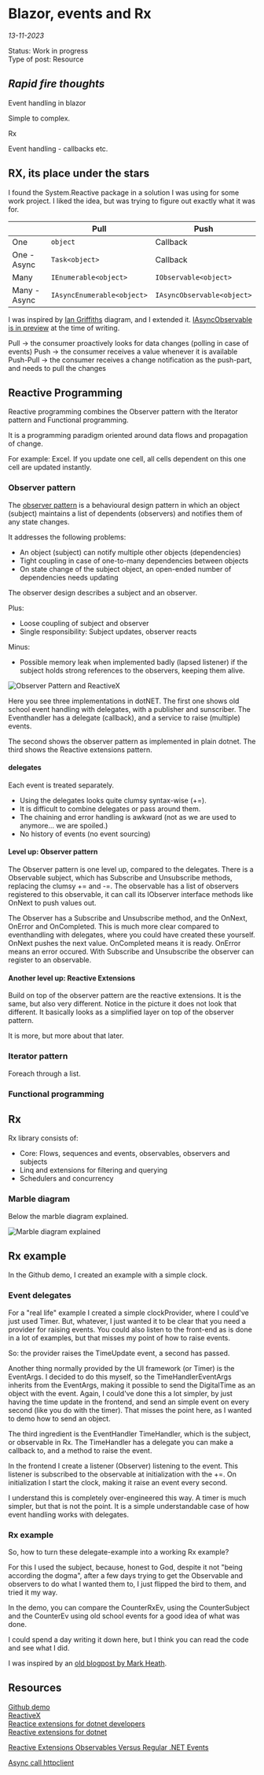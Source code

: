 # Blazor, events and Rx
*13-11-2023*

Status: Work in progress  
Type of post: Resource

## *Rapid fire thoughts*

Event handling in blazor

Simple to complex.

Rx

Event handling - callbacks etc.

## RX, its place under the stars

I found the System.Reactive package in a solution I was using for some work project. I liked the idea, but was trying to figure out exactly what it was for.

|              | Pull                        | Push                        |
|--------------|-----------------------------|-----------------------------|
| One          | `object`                    | Callback                    |
| One - Async  | `Task<object>`              | Callback                    |
| Many         | `IEnumerable<object>`       | `IObservable<object>`       |
| Many - Async | `IAsyncEnumerable<object>`  | `IAsyncObservable<object>`  |

I was inspired by [Ian Griffiths](https://endjin.com/who-we-are/our-people/ian-griffiths/#blogs) diagram, and I extended it. [IAsyncObservable is in preview](https://github.com/dotnet/reactive) at the time of writing. 

Pull -> the consumer proactively looks for data changes (polling in case of events)
Push -> the consumer receives a value whenever it is available
Push-Pull -> the consumer receives a change notification as the push-part, and needs to pull the changes


## Reactive Programming

Reactive programming combines the Observer pattern with the Iterator pattern and Functional programming.

It is a programming paradigm oriented around data flows and propagation of change.

For example: Excel. If you update one cell, all cells dependent on this one cell are updated instantly.


### Observer pattern

The [observer pattern](https://en.wikipedia.org/wiki/Observer_pattern) is a behavioural design pattern in which an object (subject) maintains a list of dependents (observers) and notifies them of any state changes.

It addresses the following problems:
- An object (subject) can notify multiple other objects (dependencies)
- Tight coupling in case of one-to-many dependencies between objects
- On state change of the subject object, an open-ended number of dependencies needs updating

The observer design describes a subject and an observer.

Plus:  
- Loose coupling of subject and observer
- Single responsibility: Subject updates, observer reacts

Minus:
- Possible memory leak when implemented badly (lapsed listener) if the subject holds strong references to the observers, keeping them alive.

![Observer Pattern and ReactiveX](/assets/images/rx/observerpattern.svg "Observer Pattern and ReactiveX")

Here you see three implementations in dotNET.
The first one shows old school event handling with delegates, with a publisher and sunscriber. The Eventhandler has a delegate (callback), and a service to raise (multiple) events.

The second shows the observer pattern as implemented in plain dotnet.
The third shows the Reactive extensions pattern.

#### delegates

Each event is treated separately.

- Using the delegates looks quite clumsy syntax-wise (+=). 
- It is difficult to combine delegates or pass around them.
- The chaining and error handling is awkward (not as we are used to anymore... we are spoiled.)
- No history of events (no event sourcing)

#### Level up: Observer pattern

The Observer pattern is one level up, compared to the delegates.
There is a Observable subject, which has Subscribe and Unsubscribe methods, replacing the clumsy += and -=.
The observable has a list of observers registered to this observable, it can call its IObserver interface methods like OnNext to push values out.


The Observer has a Subscribe and Unsubscribe method, and the OnNext, OnError and OnCompleted. This is much more clear compared to eventhandling with delegates, where you could have created these yourself.
OnNext pushes the next value.
OnCompleted means it is ready.
OnError means an error occured.
With Subscribe and Unsubscribe the observer can register to an observable.

#### Another level up: Reactive Extensions

Build on top of the observer pattern are the reactive extensions. It is the same, but also very different.
Notice in the picture it does not look that different. It basically looks as a simplified layer on top of the observer pattern.

It is more, but more about that later.

### Iterator pattern

Foreach through a list.

### Functional programming



## Rx

Rx library consists of:
- Core: Flows, sequences and events, observables, observers and subjects
- Linq and extensions for filtering and querying 
- Schedulers and concurrency

### Marble diagram

Below the marble diagram explained.

![Marble diagram explained](/assets/images/rx/marblediagram.svg "Marble diagram explained")



## Rx example

In the Github demo, I created an example with a simple clock.

### Event delegates

For a "real life" example I created a simple clockProvider, where I could've just used Timer. But, whatever, I just wanted it to be clear that you need a provider for raising events. You could also listen to the front-end as is done in a lot of examples, but that misses my point of how to raise events.

So: the provider raises the TimeUpdate event, a second has passed.

Another thing normally provided by the UI framework (or Timer) is the EventArgs. I decided to do this myself, so the TimeHandlerEventArgs inherits from the EventArgs, making it possible to send the DigitalTime as an object with the event. Again, I could've done this a lot simpler, by just having the time update in the frontend, and send an simple event on every second (like you do with the timer). That misses the point here, as I wanted to demo how to send an object.

The third ingredient is the EventHandler TimeHandler, which is the subject, or observable in Rx. The TimeHandler has a delegate you can make a callback to, and a method to raise the event.


In the frontend I create a listener (Observer) listening to the event. This listener is subscribed to the observable at initialization with the +=.
On initialization I start the clock, making it raise an event every second.

I understand this is completely over-engineered this way. A timer is much simpler, but that is not the point. It is a simple understandable case of how event handling works with delegates.

### Rx example

So, how to turn these delegate-example into a working Rx example?

For this I used the subject, because, honest to God, despite it not "being according the dogma", after a few days trying to get the Observable and observers to do what I wanted them to, I just flipped the bird to them, and tried it my way.

In the demo, you can compare the CounterRxEv, using the CounterSubject and the CounterEv using old school events for a good idea of what was done.

I could spend a day writing it down here, but I think you can read the code and see what I did.

I was inspired by an [old blogpost by Mark Heath](https://markheath.net/post/reactive-extensions-observables-versus).

## Resources

[Github demo](https://github.com/HelmerDenDekker/HelmerDemo.BlazorServer)  
[ReactiveX](https://reactivex.io/)  
[Reactice extensions for dotnet developers](https://learn.microsoft.com/en-us/shows/on-net/reactive-extensions-for-net-developers)  
[Reactive extensions for dotnet](https://github.com/dotnet/reactive)  

[Reactive Extensions Observables Versus Regular .NET Events](https://markheath.net/post/reactive-extensions-observables-versus)  

[Async call httpclient](https://www.youtube.com/results?search_query=dotnet%20reactivex)  